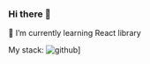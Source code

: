 ### Hi there 👋


🌱 I’m currently learning React library

My stack:
![github](https://img.shields.io/badge/GitHub-000000?style=for-the-badge&logo=GitHub&logoColor=white)]
